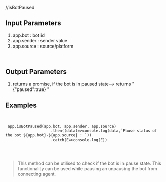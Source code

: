 //isBotPaused
## Input Parameters
1. app.bot : bot id
2. app.sender : sender value
3. app.source : source/platform

​
## Output Parameters
1. returns a promise, if the bot is in paused state--> returns " {"paused":true} "
​
## Examples
​
```
 app.isBotPaused(app.bot, app.sender, app.source)
 					.then((data)=>console.log(data,`Pause status of the bot ${app.bot}-${app.source} : `))
 					.catch(E=>console.log(E))


```
​
> This method can be utilised to check if the bot is in pause state. This functionality can be used while pausing an unpausing the bot from connecting 
> agent.
